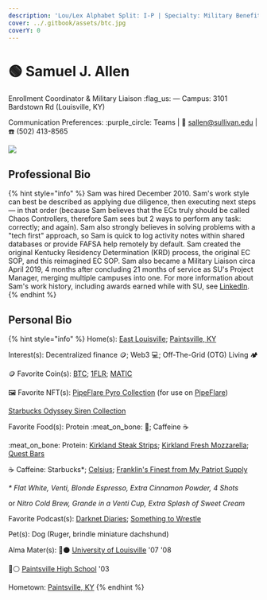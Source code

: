 ```yaml
---
description: 'Lou/Lex Alphabet Split: I-P | Specialty: Military Benefits'
cover: ../.gitbook/assets/btc.jpg
coverY: 0
---
```


# 🟢 Samuel J. Allen

Enrollment Coordinator & Military Liaison :flag\_us: — Campus: 3101 Bardstown Rd (Louisville, KY)

Communication Preferences: :purple\_circle: Teams | :e-mail: sallen@sullivan.edu | :telephone: (502) 413-8565

![](../.gitbook/assets/Sam\_edit.jpg)

## Professional Bio

{% hint style="info" %}
Sam was hired December 2010.  Sam's work style can best be described as applying due diligence, then executing next steps — in that order (because Sam believes that the ECs truly should be called Chaos Controllers, therefore Sam sees but 2 ways to perform any task: correctly; and again).  Sam also strongly believes in solving problems with a "tech first" approach, so Sam is quick to log activity notes within shared databases or provide FAFSA help remotely by default.  Sam created the original Kentucky Residency Determination (KRD) process, the original EC SOP, and this reimagined EC SOP.  Sam also became a Military Liaison circa April 2019, 4 months after concluding 21 months of service as SU's Project Manager, merging multiple campuses into one.  For more information about Sam's work history, including awards earned while with SU, see [LinkedIn](https://www.linkedin.com/in/samueljustinallen/).
{% endhint %}

## Personal Bio

{% hint style="info" %}
Home(s): [East Louisville](https://www.google.com/maps/place/MEADOWBRK+FRM,+KY+40223/@38.2550652,-85.615672,12z/data=!3m1!4b1!4m5!3m4!1s0x88699f143b5d95a1:0xb67e92f9977eedfc!8m2!3d38.2586184!4d-85.5457689); [Paintsville, KY](https://en.wikipedia.org/wiki/Paintsville,\_Kentucky)

Interest(s): Decentralized finance :coin:; Web3 :computer:; Off-The-Grid (OTG) Living 🏕️

&#x20;    :coin: Favorite Coin(s): [BTC](https://invite.strike.me/E79L0H); [1FLR](https://pipeflare.io/r/6va4); [MATIC](https://coinmarketcap.com/currencies/polygon/)

&#x20;    🖼️ Favorite NFT(s): [PipeFlare Pyro Collection](https://opensea.io/collection/pipeflarepyro) (for use on [PipeFlare](https://pipeflare.io/r/6va4))

&#x20;                                      [Starbucks Odyssey Siren Collection](https://opensea.io/collection/the-starbucks-siren-collection)

Favorite Food(s): Protein :meat\_on\_bone: :cheese:; Caffeine :coffee:

&#x20;    :meat\_on\_bone: Protein: [Kirkland Steak Strips](https://www.costco.com/kirkland-signature-premium-extra-thick-steak-strips%2C-12-oz.product.100333696.html); [Kirkland Fresh Mozzarella](https://www.costcobusinessdelivery.com/kirkland-signature-fresh-mozzarella-cheese-slices%2C-18-oz%2C-2-ct.product.100357165.html); [Quest Bars](https://www.questnutrition.com/products/white-chocolate-raspberry-box-of-12)

&#x20;    :coffee: Caffeine: Starbucks\*; [Celsius](https://www.costco.com/celsius-sparkling-fitness-drink%2C-variety-pack%2C-12-fl-oz%2C-15-count.product.100645376.html); [Franklin's Finest from My Patriot Supply](https://mypatriotsupply.com/collections/long-term-food-storage/products/franklins-finest-survival-coffee-720)

&#x20;    _\* Flat White, Venti, Blonde Espresso, Extra Cinnamon Powder, 4 Shots_

&#x20;      or _Nitro Cold Brew, Grande in a Venti Cup, Extra Splash of Sweet Cream_

Favorite Podcast(s): [Darknet Diaries](https://podcasts.apple.com/us/podcast/darknet-diaries/id1296350485); [Something to Wrestle](https://podcasts.apple.com/us/podcast/something-to-wrestle-with-bruce-prichard/id1139391156)

Pet(s): Dog (Ruger, brindle miniature dachshund)

Alma Mater(s): 🔴⚫ [University of Louisville](https://louisville.edu/) '07 '08

&#x20;                        🔵⚪ [Paintsville High School](https://sites.google.com/paintsville.kyschools.us/paintsville/home) '03

Hometown: [Paintsville, KY](https://en.wikipedia.org/wiki/Paintsville,\_Kentucky)
{% endhint %}
